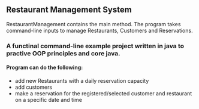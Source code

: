 ## Restaurant Management System

RestaurantManagement contains the main method. The program takes command-line inputs to manage Restaurants, Customers and Reservations.

### A functinal command-line example project written in java to practive OOP principles and core java. 

#### Program can do the following:
* add new Restaurants with a daily reservation capacity
* add customers
* make a reservation for the registered/selected customer and restaurant on a specific date and time